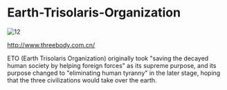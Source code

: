 # Earth-Trisolaris-Organization
![12](https://user-images.githubusercontent.com/127055234/222991785-ff42c567-8888-4cad-9115-36fc63e1b8b8.png)

http://www.threebody.com.cn/

ETO (Earth Trisolaris Organization) originally took "saving the decayed human society by helping foreign forces" as its supreme purpose, and its purpose changed to "eliminating human tyranny" in the later stage, hoping that the three civilizations would take over the earth.

